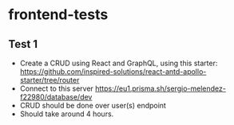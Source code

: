 # frontend-tests

## Test 1

- Create a CRUD using React and GraphQL, using this starter: https://github.com/inspired-solutions/react-antd-apollo-starter/tree/router
- Connect to this server https://eu1.prisma.sh/sergio-melendez-f22980/database/dev
- CRUD should be done over user(s) endpoint
- Should take around 4 hours.

